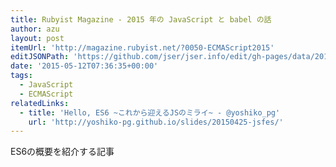 ```yaml
---
title: Rubyist Magazine - 2015 年の JavaScript と babel の話
author: azu
layout: post
itemUrl: 'http://magazine.rubyist.net/?0050-ECMAScript2015'
editJSONPath: 'https://github.com/jser/jser.info/edit/gh-pages/data/2015/05/index.json'
date: '2015-05-12T07:36:35+00:00'
tags:
  - JavaScript
  - ECMAScript
relatedLinks:
  - title: 'Hello, ES6 ~これから迎えるJSのミライ~ - @yoshiko_pg'
    url: 'http://yoshiko-pg.github.io/slides/20150425-jsfes/'
---
```

ES6の概要を紹介する記事
